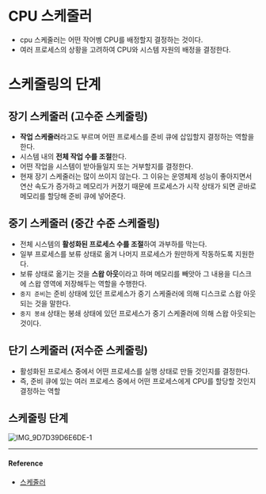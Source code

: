 # CPU 스케줄러
- cpu 스케줄러는 어떤 작어벵 CPU를 배정할지 결정하는 것이다. 
- 여러 프로세스의 상황을 고려하여 CPU와 시스템 자원의 배정을 결정한다.

# 스케줄링의 단계

## 장기 스케줄러 (고수준 스케줄링)
- **작업 스케줄러**라고도 부르며 어떤 프로세스를 준비 큐에 삽입할지 결정하는 역할을 한다.
- 시스템 내의 **전체 작업 수를 조절**한다.
- 어떤 작업을 시스템이 받아들일지 또는 거부할지를 결정한다.
- 현재 장기 스케줄러는 많이 쓰이지 않는다. 그 이유는 운영체제 성능이 좋아지면서 연산 속도가 증가하고 메모리가 커졌기 때문에
프로세스가 시작 상태가 되면 곧바로 메모리를 할당해 준비 큐에 넣어준다.

## 중기 스케줄러 (중간 수준 스케줄링)
- 전체 시스템의 **활성화된 프로세스 수를 조절**하여 과부하를 막는다.
- 일부 프로세스를 보류 상태로 옮겨 나머지 프로세스가 원만하게 작동하도록 지원한다.
- 보류 상태로 옮기는 것을 **스왑 아웃**이라고 하며 메모리를 빼앗아 그 내용을 디스크에 스왑 영역에 저장해두는 역할을 수행한다.
- `중지 준비`는 준비 상태에 있던 프로세스가 중기 스케줄러에 의해 디스크로 스왑 아웃되는 것을 말한다.
- `중지 봉쇄` 상태는 봉쇄 상태에 있던 프로세스가 중기 스케줄러에 의해 스왑 아웃되는 것이다.

## 단기 스케줄러 (저수준 스케줄링)
- 활성화된 프로세스 중에서 어떤 프로세스를 실행 상태로 만들 것인지를 결정한다.
- 즉, 준비 큐에 있는 여러 프로세스 중에서 어떤 프로세스에게 CPU를 할당할 것인지 결정하는 역할

## 스케줄링 단계
![IMG_9D7D39D6E6DE-1](https://user-images.githubusercontent.com/43868540/148214082-62fd399f-c48b-4fee-a91d-c74954a9ccc4.jpeg)

----
#### Reference
- [스케줄러](https://velog.io/@sparkbosing/운영체제-스케줄러의-종류)
